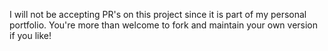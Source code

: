I will not be accepting PR's on this project since it is part
of my personal portfolio. You're more than welcome to fork and maintain your
own version if you like!
